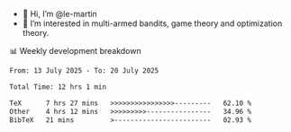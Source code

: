 - 👋 Hi, I’m @le-martin
- 👀 I’m interested in multi-armed bandits, game theory and optimization theory.
<!---- 💞️ I’m looking to collaborate on ...
- 📫 How to reach me ...-->

<!---
Tutorial for using WakaTime stats in GitHub profile: https://github.com/athul/waka-readme
-->

📊 Weekly development breakdown
<!--START_SECTION:waka-->

```txt
From: 13 July 2025 - To: 20 July 2025

Total Time: 12 hrs 1 min

TeX      7 hrs 27 mins   >>>>>>>>>>>>>>>>---------   62.10 %
Other    4 hrs 12 mins   >>>>>>>>>----------------   34.96 %
BibTeX   21 mins         >------------------------   02.93 %
```

<!--END_SECTION:waka-->

<!---
le-martin/le-martin is a ✨ special ✨ repository because its `README.md` (this file) appears on your GitHub profile.
You can click the Preview link to take a look at your changes.
--->
